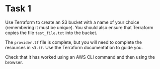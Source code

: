 # Task 1

Use Terraform to create an S3 bucket with a name of your choice (remembering it must be unique). You should also ensure that Terraform copies the file `test_file.txt` into the bucket.

The `provider.tf` file is complete, but you will need to complete the resources in `s3.tf`. Use the Terraform documentation to guide you.

Check that it has worked using an AWS CLI command and then using the browser.
